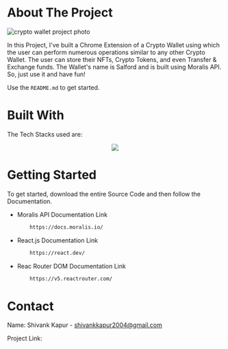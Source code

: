 <!-- ABOUT THE PROJECT -->
# About The Project
![crypto wallet project photo](https://github.com/ShivankK26/Crypto-Wallet-Extension/assets/115289871/03694c11-c382-40b1-bcf4-6787eac30ca0)





In this Project, I've built a Chrome Extension of a Crypto Wallet using which the user can perform numerous operations similar to any other Crypto Wallet. The user can store their NFTs, Crypto Tokens, and even Transfer & Exchange funds. The Wallet's name is Salford and is built using Moralis API. So, just use it and have fun!

Use the `README.md` to get started.



<!-- BUILT WITH -->
# Built With

The Tech Stacks used are:

<div align="center">
<a href="https://skillicons.dev">
    <img src="https://skillicons.dev/icons?i=html,css,react,js,nodejs,express" />
</a>
</div>



<!-- GETTING STARTED -->
# Getting Started
To get started, download the entire Source Code and then follow the Documentation.

  
* Moralis API Documentation Link

  ```sh
      https://docs.moralis.io/
  ```

* React.js Documentation Link

  ```sh
      https://react.dev/
  ```  

* Reac Router DOM Documentation Link

  ```sh
      https://v5.reactrouter.com/
  ```  

<!-- CONTACT -->
# Contact

Name: Shivank Kapur - shivankkapur2004@gmail.com

Project Link: 
